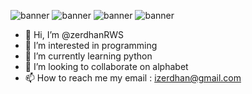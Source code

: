 
![banner](https://encrypted-tbn0.gstatic.com/images?q=tbn:ANd9GcSMFMnq193BODtDQQdMj8iT5YD8OQ9LUL0BNw&usqp=CAU)
![banner](https://camo.githubusercontent.com/aeddc848275a1ffce386dc81c04541654ca07b2c43bbb8ad251085c962672aea/68747470733a2f2f696d672e736869656c64732e696f2f62616467652f6a6176617363726970742d2532333332333333302e7376673f7374796c653d666f722d7468652d6261646765266c6f676f3d6a617661736372697074266c6f676f436f6c6f723d253233463744463145)
![banner](https://camo.githubusercontent.com/b7e290d2aeff9829bba45e897265ceebd34b25f6f7efba4b08e1b23cfe0815e7/68747470733a2f2f696d672e736869656c64732e696f2f62616467652f7068702d2532333737374242342e7376673f7374796c653d666f722d7468652d6261646765266c6f676f3d706870266c6f676f436f6c6f723d7768697465)
![banner](https://camo.githubusercontent.com/1bff9b477a459a6bea882f9ea3a6585d5d8eccdc737882a08c9910de013bb3d3/68747470733a2f2f696d672e736869656c64732e696f2f62616467652f626f6f7473747261702d3739303046462e7376673f7374796c653d666f722d7468652d6261646765266c6f676f3d626f6f7473747261702d637373266c6f676f436f6c6f723d7768697465)

- 👋 Hi, I’m @zerdhanRWS
- 👀 I’m interested in programming
- 🌱 I’m currently learning python
- 💞️ I’m looking to collaborate on alphabet
- 📫 How to reach me my email : izerdhan@gmail.com

<!---
zerdhanRWS/zerdhanRWS is a ✨ special ✨ repository because its `README.md` (this file) appears on your GitHub profile.
You can click the Preview link to take a look at your changes.
--->
